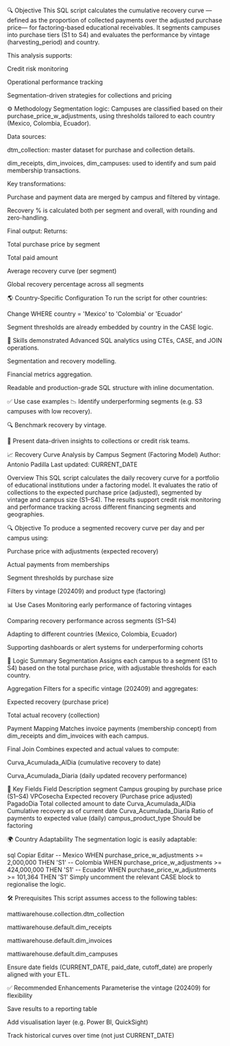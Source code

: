🔍 Objective
This SQL script calculates the cumulative recovery curve —defined as the proportion of collected payments over the adjusted purchase price— for factoring-based educational receivables. It segments campuses into purchase tiers (S1 to S4) and evaluates the performance by vintage (harvesting_period) and country.

This analysis supports:

Credit risk monitoring

Operational performance tracking

Segmentation-driven strategies for collections and pricing

⚙️ Methodology
Segmentation logic:
Campuses are classified based on their purchase_price_w_adjustments, using thresholds tailored to each country (Mexico, Colombia, Ecuador).

Data sources:

dtm_collection: master dataset for purchase and collection details.

dim_receipts, dim_invoices, dim_campuses: used to identify and sum paid membership transactions.

Key transformations:

Purchase and payment data are merged by campus and filtered by vintage.

Recovery % is calculated both per segment and overall, with rounding and zero-handling.

Final output:
Returns:

Total purchase price by segment

Total paid amount

Average recovery curve (per segment)

Global recovery percentage across all segments

🌎 Country-Specific Configuration
To run the script for other countries:

Change WHERE country = 'Mexico' to 'Colombia' or 'Ecuador'

Segment thresholds are already embedded by country in the CASE logic.

🧠 Skills demonstrated
Advanced SQL analytics using CTEs, CASE, and JOIN operations.

Segmentation and recovery modelling.

Financial metrics aggregation.

Readable and production-grade SQL structure with inline documentation.

✅ Use case examples
📉 Identify underperforming segments (e.g. S3 campuses with low recovery).

🔍 Benchmark recovery by vintage.

💼 Present data-driven insights to collections or credit risk teams.


📈 Recovery Curve Analysis by Campus Segment (Factoring Model)
Author: Antonio Padilla
Last updated: CURRENT_DATE

Overview
This SQL script calculates the daily recovery curve for a portfolio of educational institutions under a factoring model. It evaluates the ratio of collections to the expected purchase price (adjusted), segmented by vintage and campus size (S1–S4). The results support credit risk monitoring and performance tracking across different financing segments and geographies.

🔍 Objective
To produce a segmented recovery curve per day and per campus using:

Purchase price with adjustments (expected recovery)

Actual payments from memberships

Segment thresholds by purchase size

Filters by vintage (202409) and product type (factoring)

📊 Use Cases
Monitoring early performance of factoring vintages

Comparing recovery performance across segments (S1–S4)

Adapting to different countries (Mexico, Colombia, Ecuador)

Supporting dashboards or alert systems for underperforming cohorts

🧠 Logic Summary
Segmentation
Assigns each campus to a segment (S1 to S4) based on the total purchase price, with adjustable thresholds for each country.

Aggregation
Filters for a specific vintage (202409) and aggregates:

Expected recovery (purchase price)

Total actual recovery (collection)

Payment Mapping
Matches invoice payments (membership concept) from dim_receipts and dim_invoices with each campus.

Final Join
Combines expected and actual values to compute:

Curva_Acumulada_AlDia (cumulative recovery to date)

Curva_Acumulada_Diaria (daily updated recovery performance)

🧩 Key Fields
Field	Description
segment	Campus grouping by purchase price (S1–S4)
VPCosecha	Expected recovery (Purchase price adjusted)
PagadoDia	Total collected amount to date
Curva_Acumulada_AlDia	Cumulative recovery as of current date
Curva_Acumulada_Diaria	Ratio of payments to expected value (daily)
campus_product_type	Should be factoring

🌍 Country Adaptability
The segmentation logic is easily adaptable:

sql
Copiar
Editar
-- Mexico
WHEN purchase_price_w_adjustments >= 2,000,000 THEN 'S1'
-- Colombia
WHEN purchase_price_w_adjustments >= 424,000,000 THEN 'S1'
-- Ecuador
WHEN purchase_price_w_adjustments >= 101,364 THEN 'S1'
Simply uncomment the relevant CASE block to regionalise the logic.

🛠️ Prerequisites
This script assumes access to the following tables:

mattiwarehouse.collection.dtm_collection

mattiwarehouse.default.dim_receipts

mattiwarehouse.default.dim_invoices

mattiwarehouse.default.dim_campuses

Ensure date fields (CURRENT_DATE, paid_date, cutoff_date) are properly aligned with your ETL.

✅ Recommended Enhancements
Parameterise the vintage (202409) for flexibility

Save results to a reporting table

Add visualisation layer (e.g. Power BI, QuickSight)

Track historical curves over time (not just CURRENT_DATE)


